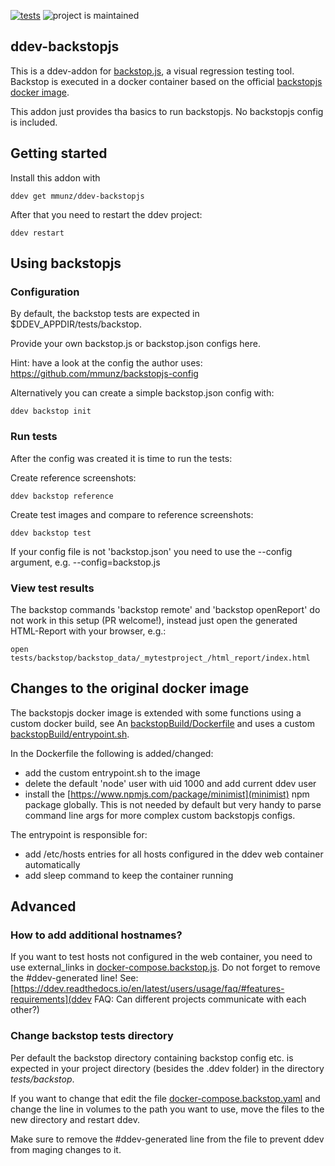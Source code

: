 [![tests](https://github.com/mmunz/ddev-backstopjs/actions/workflows/tests.yml/badge.svg)](https://github.com/mmunz/ddev-backstopjs/actions/workflows/tests.yml) ![project is maintained](https://img.shields.io/maintenance/yes/2024.svg)

## ddev-backstopjs

This is a ddev-addon for [backstop.js](https://github.com/garris/BackstopJS), a visual regression testing tool.
Backstop is executed in a docker container based on the official [backstopjs docker image](https://hub.docker.com/r/backstopjs/backstopjs).

This addon just provides tha basics to run backstopjs. No backstopjs config is included.

## Getting started

Install this addon with

```shell
ddev get mmunz/ddev-backstopjs
```

After that you need to restart the ddev project:

```shell
ddev restart
```

## Using backstopjs

### Configuration

By default, the backstop tests are expected in $DDEV_APPDIR/tests/backstop.

Provide your own backstop.js or backstop.json configs here.

Hint: have a look at the config the author uses: https://github.com/mmunz/backstopjs-config 

Alternatively you can create a simple backstop.json config with:

```shell
ddev backstop init
```

### Run tests

After the config was created it is time to run the tests:

Create reference screenshots:

```shell
ddev backstop reference
```

Create test images and compare to reference screenshots:

```shell
ddev backstop test
```

If your config file is not 'backstop.json' you need to use the --config argument, e.g. --config=backstop.js

### View test results

The backstop commands 'backstop remote' and 'backstop openReport' do not work in this setup (PR welcome!),
instead just open the generated HTML-Report with your browser, e.g.:

```shell
open tests/backstop/backstop_data/_mytestproject_/html_report/index.html 
```

## Changes to the original docker image

The backstopjs docker image is extended with some functions using a custom docker build, see An [backstopBuild/Dockerfile](Dockerfile)
and uses a custom [backstopBuild/entrypoint.sh](entrypoint).

In the Dockerfile the following is added/changed:

- add the custom entrypoint.sh to the image
- delete the default 'node' user with uid 1000 and add current ddev user
- install the [https://www.npmjs.com/package/minimist](minimist) npm package globally. This is not needed by default
  but very handy to parse command line args for more complex custom backstopjs configs.

The entrypoint is responsible for:

- add /etc/hosts entries for all hosts configured in the ddev web container automatically
- add sleep command to keep the container running

## Advanced

### How to add additional hostnames?

If you want to test hosts not configured in the web container, you need to use external_links in
[docker-compose.backstop.js](docker-compose.backstop.js). Do not forget to remove the #ddev-generated line!
See: [https://ddev.readthedocs.io/en/latest/users/usage/faq/#features-requirements](ddev FAQ: Can different projects communicate with each other?)

### Change backstop tests directory
Per default the backstop directory containing backstop config etc. is expected in your project directory (besides the
.ddev folder) in the directory *tests/backstop*.

If you want to change that edit the file [docker-compose.backstop.yaml](docker-compose.backstop.yaml) and
change the line in volumes to the path you want to use, move the files to the new directory and restart ddev.

Make sure to remove the #ddev-generated line from the file to prevent ddev from maging changes to it.

